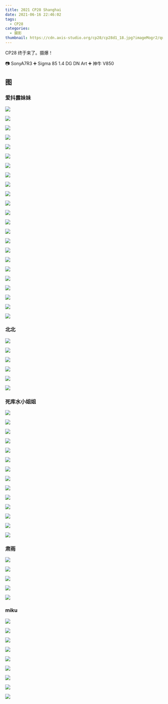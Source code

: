 ```yaml
---
title: 2021 CP28 Shanghai
date: 2021-06-16 22:46:02
tags:
  - CP28
categories:
  - 摄影
thumbnail: https://cdn.axis-studio.org/cp28/cp28d1_18.jpg?imageMogr2/quality/50
---
```


CP28 终于来了。摄爆！

📷 SonyA7R3 ➕ Sigma 85 1.4 DG DN Art ➕ 神牛 V850

## 图

### 爱抖露妹妹

![](https://cdn.axis-studio.org/cp28/cp28d1_5.jpg)

![](https://cdn.axis-studio.org/cp28/cp28d1_6.jpg)

![](https://cdn.axis-studio.org/cp28/cp28d1_7.jpg)

![](https://cdn.axis-studio.org/cp28/cp28d1_8.jpg)

![](https://cdn.axis-studio.org/cp28/cp28d1_9.jpg)

![](https://cdn.axis-studio.org/cp28/cp28d1_10.jpg)

![](https://cdn.axis-studio.org/cp28/cp28d1_11.jpg)

![](https://cdn.axis-studio.org/cp28/cp28d1_12.jpg)

![](https://cdn.axis-studio.org/cp28/cp28d1_13.jpg)

![](https://cdn.axis-studio.org/cp28/cp28d1_14.jpg)

![](https://cdn.axis-studio.org/cp28/cp28d1_15.jpg)

![](https://cdn.axis-studio.org/cp28/cp28d1_16.jpg)

![](https://cdn.axis-studio.org/cp28/cp28d1_17.jpg)

![](https://cdn.axis-studio.org/cp28/cp28d1_18.jpg)

![](https://cdn.axis-studio.org/cp28/cp28d1_19.jpg)

![](https://cdn.axis-studio.org/cp28/cp28d1_20.jpg)

![](https://cdn.axis-studio.org/cp28/cp28d1_21.jpg)

![](https://cdn.axis-studio.org/cp28/cp28d1_22.jpg)

![](https://cdn.axis-studio.org/cp28/cp28d1_24.jpg)

![](https://cdn.axis-studio.org/cp28/cp28d1_26.jpg)

![](https://cdn.axis-studio.org/cp28/cp28d1_27.jpg)

![](https://cdn.axis-studio.org/cp28/cp28d1_29.jpg)

![](https://cdn.axis-studio.org/cp28/cp28d1_31.jpg)

### 北北

![](https://cdn.axis-studio.org/cp28/cp28d1_48.jpg)

![](https://cdn.axis-studio.org/cp28/cp28d1_50.jpg)

![](https://cdn.axis-studio.org/cp28/cp28d1_51.jpg)

![](https://cdn.axis-studio.org/cp28/cp28d1_52.jpg)

![](https://cdn.axis-studio.org/cp28/cp28d1_54.jpg)

![](https://cdn.axis-studio.org/cp28/cp28d1_55.jpg)

### 死库水小姐姐

![](https://cdn.axis-studio.org/cp28/cp28d1_56.jpg)

![](https://cdn.axis-studio.org/cp28/cp28d1_57.jpg)

![](https://cdn.axis-studio.org/cp28/cp28d1_58.jpg)

![](https://cdn.axis-studio.org/cp28/cp28d1_59.jpg)

![](https://cdn.axis-studio.org/cp28/cp28d1_60.jpg)

![](https://cdn.axis-studio.org/cp28/cp28d1_61.jpg)

![](https://cdn.axis-studio.org/cp28/cp28d1_62.jpg)

![](https://cdn.axis-studio.org/cp28/cp28d1_64.jpg)

![](https://cdn.axis-studio.org/cp28/cp28d1_65.jpg)

![](https://cdn.axis-studio.org/cp28/cp28d1_67.jpg)

![](https://cdn.axis-studio.org/cp28/cp28d1_66.jpg)

![](https://cdn.axis-studio.org/cp28/cp28d1_68.jpg)

![](https://cdn.axis-studio.org/cp28/cp28d1_69.jpg)

![](https://cdn.axis-studio.org/cp28/cp28d1_69.jpg)

### 肃雨

![](https://cdn.axis-studio.org/cp28/cp28d2_4.jpg)

![](https://cdn.axis-studio.org/cp28/cp28d2_5.jpg)

![](https://cdn.axis-studio.org/cp28/cp28d2_6.jpg)

![](https://cdn.axis-studio.org/cp28/cp28d2_7.jpg)

![](https://cdn.axis-studio.org/cp28/cp28d2_8.jpg)


### miku

![](https://cdn.axis-studio.org/cp28/cp28d2_10.jpg)

![](https://cdn.axis-studio.org/cp28/cp28d2_11.jpg)

![](https://cdn.axis-studio.org/cp28/cp28d2_12.jpg)

![](https://cdn.axis-studio.org/cp28/cp28d2_13.jpg)

![](https://cdn.axis-studio.org/cp28/cp28d2_14.jpg)

![](https://cdn.axis-studio.org/cp28/cp28d2_15.jpg)

![](https://cdn.axis-studio.org/cp28/cp28d2_16.jpg)

![](https://cdn.axis-studio.org/cp28/cp28d2_17.jpg)

![](https://cdn.axis-studio.org/cp28/cp28d2_18.jpg)